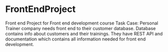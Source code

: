 # FrontEndProject
Front end Project for Front end development course
Task Case:
Personal Trainer company needs front end to their customer database. 
Database contains info about customers and their trainings. 
They have REST API and documentation which contains all information needed for front end development.
